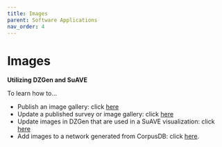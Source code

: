 ```yaml
---
title: Images
parent: Software Applications
nav_order: 4
---
```


# Images

**Utilizing DZGen and SuAVE**

To learn how to...
- Publish an image gallery: click [here](https://suave-ucsd.github.io/SuAVE-Documentation/Publish_Gallery.html)
- Update a published survey or image gallery: click [here](https://suave-ucsd.github.io/SuAVE-Documentation/Update_Gallery.html)
- Update images in DZGen that are used in a SuAVE visualization: click [here](https://suave-ucsd.github.io/SuAVE-Documentation/Update_DZGen.html)
- Add images to a network generated from CorpusDB: click [here](https://suave-ucsd.github.io/SuAVE-Documentation/Bibliographic_Network_Images.html).
